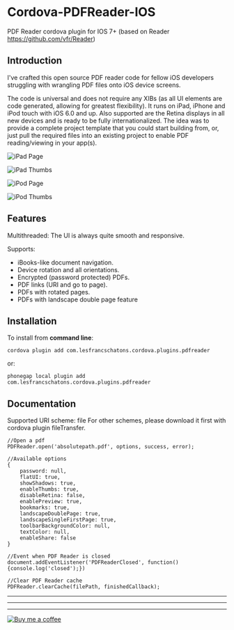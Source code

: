 Cordova-PDFReader-IOS
==================

PDF Reader cordova plugin for IOS 7+ (based on Reader https://github.com/vfr/Reader)

Introduction
------------

I've crafted this open source PDF reader code for fellow iOS
developers struggling with wrangling PDF files onto iOS device
screens.

The code is universal and does not require any XIBs (as all UI
elements are code generated, allowing for greatest flexibility).
It runs on iPad, iPhone and iPod touch with iOS 6.0 and up. Also
supported are the Retina displays in all new devices and is ready
to be fully internationalized. The idea was to provide a complete
project template that you could start building from, or, just pull
the required files into an existing project to enable PDF
reading/viewing in your app(s).

![iPad Page](http://i.imgur.com/jaeCPz1.png)

![iPad Thumbs](http://i.imgur.com/1b4kY9s.png)

![iPod Page](http://i.imgur.com/y8wWRDN.png)

![iPod Thumbs](http://i.imgur.com/nddT2RP.png)


Features
------------

Multithreaded: The UI is always quite smooth and responsive.

Supports:

 - iBooks-like document navigation.
 - Device rotation and all orientations.
 - Encrypted (password protected) PDFs.
 - PDF links (URI and go to page).
 - PDFs with rotated pages.
 - PDFs with landscape double page feature

Installation
------------

To install from **command line**:

    cordova plugin add com.lesfrancschatons.cordova.plugins.pdfreader

or:

    phonegap local plugin add com.lesfrancschatons.cordova.plugins.pdfreader


Documentation
-------------

Supported URI scheme: file
For other schemes, please download it first with cordova plugin fileTransfer.

    //Open a pdf
    PDFReader.open('absolutepath.pdf', options, success, error);

    //Available options
    {
        password: null,
        flatUI: true,
        showShadows: true,
        enableThumbs: true,
        disableRetina: false,
        enablePreview: true,
        bookmarks: true,
        landscapeDoublePage: true,
        landscapeSingleFirstPage: true,
        toolbarBackgroundColor: null,
        textColor: null,
        enableShare: false
    }

    //Event when PDF Reader is closed
    document.addEventListener('PDFReaderClosed', function() {console.log('closed');})

    //Clear PDF Reader cache
    PDFReader.clearCache(filePath, finishedCallback);




----------
----------
----------

[![Buy me a coffee](http://ko-fi.com/img/button-1.png)](https://www.paypal.com/cgi-bin/webscr?cmd=_s-xclick&hosted_button_id=WJP9FB4YJKXZ2)
